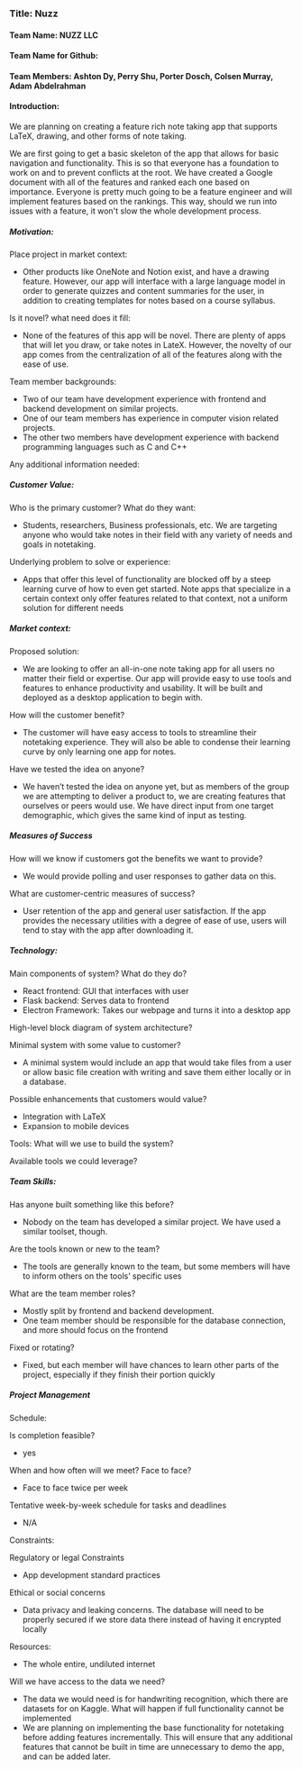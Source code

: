 ### Title: Nuzz
#### Team Name: NUZZ LLC
#### Team Name for Github:
#### Team Members: Ashton Dy, Perry Shu, Porter Dosch, Colsen Murray, Adam Abdelrahman

#### Introduction:
We are planning on creating a feature rich note taking app that supports LaTeX, drawing, and other forms of note taking. 

We are first going to get a basic skeleton of the app that allows for basic navigation and functionality. This is so that everyone has a foundation to work on and to prevent conflicts at the root. We have created a Google document with all of the features and ranked each one based on importance. Everyone is pretty much going to be a feature engineer and will implement features based on the rankings. This way, should we run into issues with a feature, it won't slow the whole development process.

##### Motivation:
Place project in market context:
- Other products like OneNote and Notion exist, and have a drawing feature. However, our app will interface with a large language model in order to generate quizzes and content summaries for the user, in addition to creating templates for notes based on a course syllabus. 

Is it novel? what need does it fill:
- None of the features of this app will be novel. There are plenty of apps that will let you draw, or take notes in LateX. However, the novelty of our app comes from the centralization of all of the features along with the ease of use.

Team member backgrounds:
- Two of our team have development experience with frontend and backend development on similar projects.
- One of our team members has experience in computer vision related projects.
- The other two members have development experience with backend programming languages such as C and C++

Any additional information needed:


##### Customer Value:
Who is the primary customer? What do they want:
- Students, researchers, Business professionals, etc. We are targeting anyone who would take notes in their field with any variety of needs and goals in notetaking.

Underlying problem to solve or experience:
- Apps that offer this level of functionality are blocked off by a steep learning curve of how to even get started. 
Note apps that specialize in a certain context only offer features related to that context, not a uniform solution for different needs

##### Market context:
Proposed solution:
- We are looking to offer an all-in-one note taking app for all users no matter their field or expertise. Our app will provide easy to use tools and features to enhance productivity and usability. It will be built and deployed as a desktop application to begin with.

How will the customer benefit?
- The customer will have easy access to tools to streamline their notetaking experience. They will also be able to condense their learning curve by only learning one app for notes.

Have we tested the idea on anyone?
- We haven’t tested the idea on anyone yet, but as members of the group we are attempting to deliver a product to, we are creating features that ourselves or peers would use. We have direct input from one target demographic, which gives the same kind of input as testing.

##### Measures of Success
How will we know if customers got the benefits we want to provide?
- We would provide polling and user responses to gather data on this.

What are customer-centric measures of success?
- User retention of the app and general user satisfaction. If the app provides the necessary utilities with a degree of ease of use, users will tend to stay with the app after downloading it.

##### Technology:
Main components of system? What do they do?
- React frontend: GUI that interfaces with user
- Flask backend: Serves data to frontend 
- Electron Framework: Takes our webpage and turns it into a desktop app

High-level block diagram of system architecture?

Minimal system with some value to customer?
- A minimal system would include an app that would take files from a user or allow basic file creation with writing and save them either locally or in a database.

Possible enhancements that customers would value?
- Integration with LaTeX
- Expansion to mobile devices

Tools:
What will we use to build the system?

Available tools we could leverage?

##### Team Skills:
Has anyone built something like this before?
- Nobody on the team has developed a similar project. We have used a similar toolset, though.

Are the tools known or new to the team?
- The tools are generally known to the team, but some members will have to inform others on the tools’ specific uses

What are the team member roles?
- Mostly split by frontend and backend development.
- One team member should be responsible for the database connection, and more should focus on the frontend

Fixed or rotating?
- Fixed, but each member will have chances to learn other parts of the project, especially if they finish their portion quickly

##### Project Management
Schedule:

Is completion feasible?
- yes

When and how often will we meet? Face to face?
- Face to face twice per week

Tentative week-by-week schedule for tasks and deadlines
- N/A


Constraints:

Regulatory or legal Constraints
- App development standard practices

Ethical or social concerns
- Data privacy and leaking concerns. The database will need to be properly secured if we store data there instead of having it encrypted locally

Resources:
- The whole entire, undiluted internet

Will we have access to the data we need?
- The data we would need is for handwriting recognition, which there are datasets for on Kaggle.
What will happen if full functionality cannot be implemented
- We are planning on implementing the base functionality for notetaking before adding features incrementally. This will ensure that any additional features that cannot be built in time are unnecessary to demo the app, and can be added later.

